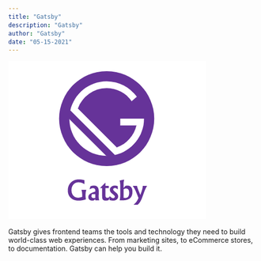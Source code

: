 ```yaml
---
title: "Gatsby"
description: "Gatsby"
author: "Gatsby"
date: "05-15-2021"
---
```


![Gatsby](../../assets/images/gatsby.png)

Gatsby gives frontend teams the tools and technology they need to build world-class web experiences. From marketing sites, to eCommerce stores, to documentation. Gatsby can help you build it.
